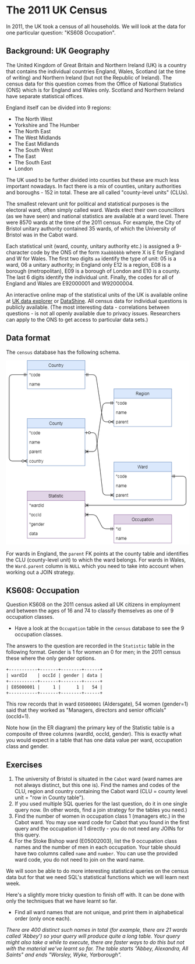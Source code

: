 # The 2011 UK Census

In 2011, the UK took a census of all households. We will look at the data for one particular question: "KS608 Occupation".

## Background: UK Geography

The United Kingdom of Great Britain and Northern Ireland (UK) is a country that contains the individual countries England, Wales, Scotland (at the time of writing) and Northern Ireland (but not the Republic of Ireland). The census data for this question comes from the Office of National Statistics (ONS) which is for England and Wales only. Scotland and Northern Ireland have separate statistical offices.

England itself can be divided into 9 regions: 

  * The North West
  * Yorkshire and The Humber
  * The North East
  * The West Midlands
  * The East Midlands
  * The South West
  * The East
  * The South East
  * London

The UK used to be further divided into counties but these are much less important nowadays. In fact there is a mix of counties, unitary authorities and boroughs - 152 in total. These are all called "county-level units" (CLUs).

The smallest relevant unit for political and statistical purposes is the electoral ward, often simply called ward. Wards elect their own councillors (as we have seen) and national statistics are available at a ward level. There were 8570 wards at the time of the 2011 census. For example, the City of Bristol unitary authority contained 35 wards, of which the University of Bristol was in the Cabot ward.

Each statistical unit (ward, county, unitary authority etc.) is assigned a 9-character code by the ONS of the form `Xaabbbbbb` where X is E for England and W for Wales. The first two digits `aa` identify the type of unit: 05 is a ward, 06 a unitary authority; in England only E12 is a region, E08 is a borough (metropolitan), E09 is a borough of London and E10 is a county. The last 6 digits identify the individual unit. Finally, the codes for all of England and Wales are E92000001 and W92000004. 

An interactive online map of the statistical units of the UK is available online at [UK data explorer](http://ukdataexplorer.com/census/) or [DataShine](https://datashine.org.uk). All census data for individual questions is publicly available. (The most interesting data - correlations between questions - is not all openly available due to privacy issues. Researchers can apply to the ONS to get access to particular data sets.)

## Data format

The `census` database has the following schema.

![census ER diagram](../img/census.png)

For wards in England, the `parent` FK points at the county table and identifies the CLU (county-level unit) to which the ward belongs. For wards in Wales, the `Ward.parent` column is `NULL` which you need to take into account when working out a JOIN strategy.

## KS608: Occupation

Question KS608 on the 2011 census asked all UK citizens in employment and between the ages of 16 and 74 to classify themselves as one of 9 occupation classes.

  * Have a look at the `Occupation` table in the `census` database to see the 9 occupation classes.

The answers to the question are recorded in the `Statistic` table in the following format. Gender is 1 for women an 0 for men; in the 2011 census these where the only gender options.


    +-----------+-------+--------+------+
    | wardId    | occId | gender | data |
    +-----------+-------+--------+------+
    | E05000001 |     1 |      1 |   54 |
    +-----------+-------+--------+------+


This row records that in ward `E05000001` (Aldersgate), 54 women (gender=1) said that they worked as "Managers, directors and senior officials" (occId=1).

Note how (in the ER diagram) the primary key of the Statistic table is a composite of three columns (wardId, occId, gender). This is exactly what you would expect in a table that has one data value per ward, occupation class and gender.

## Exercises

  1. The university of Bristol is situated in the `Cabot` ward (ward names are not always distinct, but this one is). Find the names and codes of the CLU, region and country containing the Cabot ward (CLU = county level unit = "row in County table").
  2. If you used multiple SQL queries for the last question, do it in one single query now. (In other words, find a join strategy for the tables you need.)
  3. Find the number of women in occupation class 1 (managers etc.) in the Cabot ward. You may use ward code for Cabot that you found in the first query and the occupation id 1 directly - you do not need any JOINs for this query.
  4. For the Stoke Bishop ward (E05002003), list the 9 occupation class names and the number of men in each occupation. Your table should have two columns called `name` and `number`. You can use the provided ward code, you do not need to join on the ward name.

We will soon be able to do more interesting statistical queries on the census data but for that we need SQL's statistical functions which we will learn next week.

Here's a slightly more tricky question to finish off with. It can be done with only the techniques that we have learnt so far.

  * Find all ward names that are not unique, and print them in alphabetical order (only once each).

*There are 400 distinct such names in total (for example, there are 21 wards called 'Abbey') so your query will produce quite a long table. Your query might also take a while to execute, there are faster ways to do this but not with the material we've learnt so far. The table starts "Abbey, Alexandra, All Saints" and ends "Worsley, Wyke, Yarborough".*
